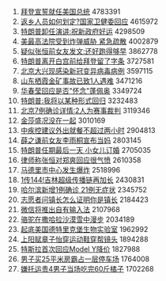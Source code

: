 1. [拜登宣誓就任美国总统](http://www.baidu.com/baidu?cl=3&tn=SE_baiduhomet8_jmjb7mjw&rsv_dl=fyb_top&fr=top1000&wd=%B0%DD%B5%C7%D0%FB%CA%C4%BE%CD%C8%CE%C3%C0%B9%FA%D7%DC%CD%B3) 4783391
1. [返乡人员如何划定?国家卫健委回应](http://www.baidu.com/baidu?cl=3&tn=SE_baiduhomet8_jmjb7mjw&rsv_dl=fyb_top&fr=top1000&wd=%B7%B5%CF%E7%C8%CB%D4%B1%C8%E7%BA%CE%BB%AE%B6%A8%3F%B9%FA%BC%D2%CE%C0%BD%A1%CE%AF%BB%D8%D3%A6) 4615972
1. [特朗普卸任演讲:祝新政府好运](http://www.baidu.com/baidu?cl=3&tn=SE_baiduhomet8_jmjb7mjw&rsv_dl=fyb_top&fr=top1000&wd=%CC%D8%C0%CA%C6%D5%D0%B6%C8%CE%D1%DD%BD%B2%3A%D7%A3%D0%C2%D5%FE%B8%AE%BA%C3%D4%CB) 4298509
1. [美最高法院受到炸弹威胁 紧急疏散](http://www.baidu.com/baidu?cl=3&tn=SE_baiduhomet8_jmjb7mjw&rsv_dl=fyb_top&fr=top1000&wd=%C3%C0%D7%EE%B8%DF%B7%A8%D4%BA%CA%DC%B5%BD%D5%A8%B5%AF%CD%FE%D0%B2%20%BD%F4%BC%B1%CA%E8%C9%A2) 4002879
1. [疑似张恒前女友发文:还好跑得够早](http://www.baidu.com/baidu?cl=3&tn=SE_baiduhomet8_jmjb7mjw&rsv_dl=fyb_top&fr=top1000&wd=%D2%C9%CB%C6%D5%C5%BA%E3%C7%B0%C5%AE%D3%D1%B7%A2%CE%C4%3A%BB%B9%BA%C3%C5%DC%B5%C3%B9%BB%D4%E7) 3862778
1. [特朗普离开白宫前给拜登留了字条](http://www.baidu.com/baidu?cl=3&tn=SE_baiduhomet8_jmjb7mjw&rsv_dl=fyb_top&fr=top1000&wd=%CC%D8%C0%CA%C6%D5%C0%EB%BF%AA%B0%D7%B9%AC%C7%B0%B8%F8%B0%DD%B5%C7%C1%F4%C1%CB%D7%D6%CC%F5) 3727581
1. [北京大兴现感染新冠变异病毒病例](http://www.baidu.com/baidu?cl=3&tn=SE_baiduhomet8_jmjb7mjw&rsv_dl=fyb_top&fr=top1000&wd=%B1%B1%BE%A9%B4%F3%D0%CB%CF%D6%B8%D0%C8%BE%D0%C2%B9%DA%B1%E4%D2%EC%B2%A1%B6%BE%B2%A1%C0%FD) 3597115
1. [山东栖霞金矿事故已致1人遇难](http://www.baidu.com/baidu?cl=3&tn=SE_baiduhomet8_jmjb7mjw&rsv_dl=fyb_top&fr=top1000&wd=%C9%BD%B6%AB%C6%DC%CF%BC%BD%F0%BF%F3%CA%C2%B9%CA%D2%D1%D6%C21%C8%CB%D3%F6%C4%D1) 3471216
1. [华春莹回应是否"怀念"蓬佩奥](http://www.baidu.com/baidu?cl=3&tn=SE_baiduhomet8_jmjb7mjw&rsv_dl=fyb_top&fr=top1000&wd=%BB%AA%B4%BA%D3%A8%BB%D8%D3%A6%CA%C7%B7%F1%22%BB%B3%C4%EE%22%C5%EE%C5%E5%B0%C2) 3349724
1. [特朗普:我将以某种形式回归](http://www.baidu.com/baidu?cl=3&tn=SE_baiduhomet8_jmjb7mjw&rsv_dl=fyb_top&fr=top1000&wd=%CC%D8%C0%CA%C6%D5%3A%CE%D2%BD%AB%D2%D4%C4%B3%D6%D6%D0%CE%CA%BD%BB%D8%B9%E9) 3232483
1. [北京7例确诊详情:2人为赛事裁判](http://www.baidu.com/baidu?cl=3&tn=SE_baiduhomet8_jmjb7mjw&rsv_dl=fyb_top&fr=top1000&wd=%B1%B1%BE%A97%C0%FD%C8%B7%D5%EF%CF%EA%C7%E9%3A2%C8%CB%CE%AA%C8%FC%CA%C2%B2%C3%C5%D0) 3119346
1. [金莎盛况没在一起](http://www.baidu.com/baidu?cl=3&tn=SE_baiduhomet8_jmjb7mjw&rsv_dl=fyb_top&fr=top1000&wd=%BD%F0%C9%AF%CA%A2%BF%F6%C3%BB%D4%DA%D2%BB%C6%F0) 3010169
1. [中疾控建议外出就餐不超过两小时](http://www.baidu.com/baidu?cl=3&tn=SE_baiduhomet8_jmjb7mjw&rsv_dl=fyb_top&fr=top1000&wd=%D6%D0%BC%B2%BF%D8%BD%A8%D2%E9%CD%E2%B3%F6%BE%CD%B2%CD%B2%BB%B3%AC%B9%FD%C1%BD%D0%A1%CA%B1) 2904813
1. [薛之谦前女友李雨桐宣布当妈](http://www.baidu.com/baidu?cl=3&tn=SE_baiduhomet8_jmjb7mjw&rsv_dl=fyb_top&fr=top1000&wd=%D1%A6%D6%AE%C7%AB%C7%B0%C5%AE%D3%D1%C0%EE%D3%EA%CD%A9%D0%FB%B2%BC%B5%B1%C2%E8) 2803145
1. [特朗普任期最后一天 小女儿订婚](http://www.baidu.com/baidu?cl=3&tn=SE_baiduhomet8_jmjb7mjw&rsv_dl=fyb_top&fr=top1000&wd=%CC%D8%C0%CA%C6%D5%C8%CE%C6%DA%D7%EE%BA%F3%D2%BB%CC%EC%20%D0%A1%C5%AE%B6%F9%B6%A9%BB%E9) 2705035
1. [律师称张恒对郑爽回应很气愤](http://www.baidu.com/baidu?cl=3&tn=SE_baiduhomet8_jmjb7mjw&rsv_dl=fyb_top&fr=top1000&wd=%C2%C9%CA%A6%B3%C6%D5%C5%BA%E3%B6%D4%D6%A3%CB%AC%BB%D8%D3%A6%BA%DC%C6%F8%B7%DF) 2610358
1. [马德里市中心发生爆炸](http://www.baidu.com/baidu?cl=3&tn=SE_baiduhomet8_jmjb7mjw&rsv_dl=fyb_top&fr=top1000&wd=%C2%ED%B5%C2%C0%EF%CA%D0%D6%D0%D0%C4%B7%A2%C9%FA%B1%AC%D5%A8) 2518996
1. [1传144!吉林超级传播链再加长](http://www.baidu.com/baidu?cl=3&tn=SE_baiduhomet8_jmjb7mjw&rsv_dl=fyb_top&fr=top1000&wd=1%B4%AB144%21%BC%AA%C1%D6%B3%AC%BC%B6%B4%AB%B2%A5%C1%B4%D4%D9%BC%D3%B3%A4) 2430831
1. [哈尔滨新增1例确诊 21例无症状](http://www.baidu.com/baidu?cl=3&tn=SE_baiduhomet8_jmjb7mjw&rsv_dl=fyb_top&fr=top1000&wd=%B9%FE%B6%FB%B1%F5%D0%C2%D4%F61%C0%FD%C8%B7%D5%EF%2021%C0%FD%CE%DE%D6%A2%D7%B4) 2345752
1. [志愿者问镇长怎么证明你是镇长](http://www.baidu.com/baidu?cl=3&tn=SE_baiduhomet8_jmjb7mjw&rsv_dl=fyb_top&fr=top1000&wd=%D6%BE%D4%B8%D5%DF%CE%CA%D5%F2%B3%A4%D4%F5%C3%B4%D6%A4%C3%F7%C4%E3%CA%C7%D5%F2%B3%A4) 2184423
1. [微信将推出自有输入法](http://www.baidu.com/baidu?cl=3&tn=SE_baiduhomet8_jmjb7mjw&rsv_dl=fyb_top&fr=top1000&wd=%CE%A2%D0%C5%BD%AB%CD%C6%B3%F6%D7%D4%D3%D0%CA%E4%C8%EB%B7%A8) 2107968
1. [骆驼在撒哈拉沙漠雪中漫步](http://www.baidu.com/baidu?cl=3&tn=SE_baiduhomet8_jmjb7mjw&rsv_dl=fyb_top&fr=top1000&wd=%C2%E6%CD%D5%D4%DA%C8%F6%B9%FE%C0%AD%C9%B3%C4%AE%D1%A9%D6%D0%C2%FE%B2%BD) 2034189
1. [起底美国德特里克堡生物实验室](http://www.baidu.com/baidu?cl=3&tn=SE_baiduhomet8_jmjb7mjw&rsv_dl=fyb_top&fr=top1000&wd=%C6%F0%B5%D7%C3%C0%B9%FA%B5%C2%CC%D8%C0%EF%BF%CB%B1%A4%C9%FA%CE%EF%CA%B5%D1%E9%CA%D2) 1962992
1. [上阳赋章子怡穿运动鞋穿帮镜头](http://www.baidu.com/baidu?cl=3&tn=SE_baiduhomet8_jmjb7mjw&rsv_dl=fyb_top&fr=top1000&wd=%C9%CF%D1%F4%B8%B3%D5%C2%D7%D3%E2%F9%B4%A9%D4%CB%B6%AF%D0%AC%B4%A9%B0%EF%BE%B5%CD%B7) 1894288
1. [特斯拉首次回应Model Y降价](http://www.baidu.com/baidu?cl=3&tn=SE_baiduhomet8_jmjb7mjw&rsv_dl=fyb_top&fr=top1000&wd=%CC%D8%CB%B9%C0%AD%CA%D7%B4%CE%BB%D8%D3%A6Model%20Y%BD%B5%BC%DB) 1827988
1. [男子买25平米房霸占一层停车场](http://www.baidu.com/baidu?cl=3&tn=SE_baiduhomet8_jmjb7mjw&rsv_dl=fyb_top&fr=top1000&wd=%C4%D0%D7%D3%C2%F225%C6%BD%C3%D7%B7%BF%B0%D4%D5%BC%D2%BB%B2%E3%CD%A3%B3%B5%B3%A1) 1764008
1. [嫌托运贵4男子当场吃完60斤橘子](http://www.baidu.com/baidu?cl=3&tn=SE_baiduhomet8_jmjb7mjw&rsv_dl=fyb_top&fr=top1000&wd=%CF%D3%CD%D0%D4%CB%B9%F34%C4%D0%D7%D3%B5%B1%B3%A1%B3%D4%CD%EA60%BD%EF%E9%D9%D7%D3) 1702268